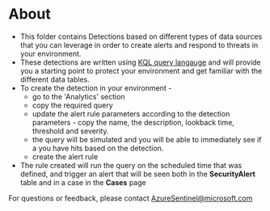 # About

* This folder contains Detections based on different types of data sources that you can leverage in order to create alerts and respond to threats in your environment.
* These detections are written using [KQL query langauge](https://docs.microsoft.com/en-us/azure/kusto/query/index) and will provide you a starting point to protect your environment and get familiar with the different data tables.
* To create the detection in your environment - 
  - go to the 'Analytics' section
  - copy the required query
  - update the alert rule parameters according to the detection parameters - copy the name, the description, lookback time, threshold and severity.
  - the query will be simulated and you will be able to immediately see if a you have hits based on the detection.
  - create the alert rule
* The rule created will run the query on the scheduled time that was defined, and trigger an alert that will be seen both in the **SecurityAlert** table and in a case in the **Cases** page
 
 For questions or feedback, please contact AzureSentinel@microsoft.com
